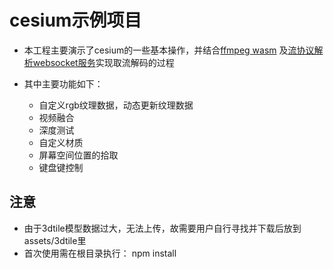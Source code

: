 # cesium示例项目
* 本工程主要演示了cesium的一些基本操作，并结合[ffmpeg wasm](https://github.com/huweijian5/wasm-video-player) 及[流协议解析websocket服务](https://github.com/huweijian5/WebSocketStreamProtocolParseServer)实现取流解码的过程

* 其中主要功能如下：
    * 自定义rgb纹理数据，动态更新纹理数据
    * 视频融合
    * 深度测试
    * 自定义材质
    * 屏幕空间位置的拾取
    * 键盘键控制

## 注意
* 由于3dtile模型数据过大，无法上传，故需要用户自行寻找并下载后放到assets/3dtile里
* 首次使用需在根目录执行：  npm install